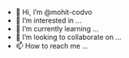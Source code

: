 - 👋 Hi, I’m @mohit-codvo
- 👀 I’m interested in ...
- 🌱 I’m currently learning ...
- 💞️ I’m looking to collaborate on ...
- 📫 How to reach me ...

<!---
mohit-codvo/mohit-codvo is a ✨ special ✨ repository because its `README.md` (this file) appears on your GitHub profile.
You can click the Preview link to take a look at your changes.
--->
